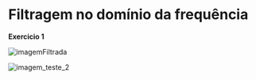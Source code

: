 # Filtragem no domínio da frequência


<strong>Exercicio 1</strong><br>

![imagemFiltrada](https://user-images.githubusercontent.com/42754908/141846796-2032d90f-9766-48b9-b968-6b2a2beab6cd.png)

![imagem_teste_2](https://user-images.githubusercontent.com/42754908/141848601-62af150b-dd43-4448-8a13-5497fd5486c3.png)
